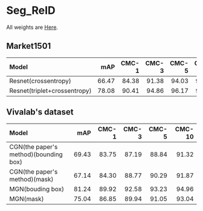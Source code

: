 # Seg_ReID 
All weights are [Here](https://drive.google.com/open?id=1RP2SYc1339XxS_aM3GkPg4cbvGcVpvJr).

## Market1501
| Model                       | mAP |CMC-1 | CMC-3 | CMC-5 | CMC-10 |
| :-------------------------- | ----------: | ----------: | ----------: | ----------: | ----------: | 
| Resnet(crossentropy)|   66.47 | 84.38 | 91.38 | 94.03 | 96.11
| Resnet(triplet+crossentropy)|   78.08  | 90.41 | 94.86 | 96.17 | 97.45 |


## Vivalab's dataset
| Model                       | mAP |CMC-1 | CMC-3 | CMC-5 | CMC-10 |
| :-------------------------- | ----------: | ----------: | ----------: | ----------: | ----------: | 
| CGN(the paper's method)(bounding box)|   69.43 | 83.75 | 87.19 | 88.84 | 91.32 |
| CGN(the paper's method)(mask)|  67.14 | 84.30|  88.77|  90.29|  91.87
| MGN(bouding box)            | 81.24 | 89.92 | 92.58 | 93.23 | 94.96 |
| MGN(mask)                   | 75.04 | 86.85|  89.94|  91.05|  93.04 |
